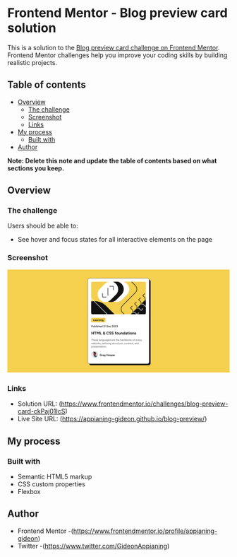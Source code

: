 # Frontend Mentor - Blog preview card solution

This is a solution to the [Blog preview card challenge on Frontend Mentor](https://www.frontendmentor.io/challenges/blog-preview-card-ckPaj01IcS). Frontend Mentor challenges help you improve your coding skills by building realistic projects. 

## Table of contents

- [Overview](#overview)
  - [The challenge](#the-challenge)
  - [Screenshot](#screenshot)
  - [Links](#links)
- [My process](#my-process)
  - [Built with](#built-with)
- [Author](#author)


**Note: Delete this note and update the table of contents based on what sections you keep.**

## Overview

### The challenge

Users should be able to:

- See hover and focus states for all interactive elements on the page

### Screenshot

![](./screenshot.png)


### Links

- Solution URL: (https://www.frontendmentor.io/challenges/blog-preview-card-ckPaj01IcS)
- Live Site URL: (https://appianing-gideon.github.io/blog-preview/)

## My process

### Built with

- Semantic HTML5 markup
- CSS custom properties
- Flexbox




## Author

- Frontend Mentor -(https://www.frontendmentor.io/profile/appianing-gideon)
- Twitter -(https://www.twitter.com/GideonAppianing)
